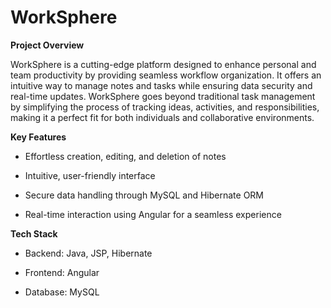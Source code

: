 # WorkSphere

**Project Overview**

WorkSphere is a cutting-edge platform designed to enhance personal and team productivity by providing seamless workflow organization. It offers an intuitive way to manage notes and tasks while ensuring data security and real-time updates. WorkSphere goes beyond traditional task management by simplifying the process of tracking ideas, activities, and responsibilities, making it a perfect fit for both individuals and collaborative environments.

**Key Features**

- Effortless creation, editing, and deletion of notes
  
- Intuitive, user-friendly interface
  
- Secure data handling through MySQL and Hibernate ORM
  
- Real-time interaction using Angular for a seamless experience
  
**Tech Stack**

- Backend: Java, JSP, Hibernate
  
- Frontend: Angular
  
- Database: MySQL
